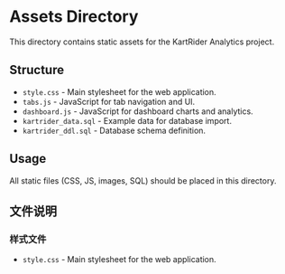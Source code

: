 # Assets Directory

This directory contains static assets for the KartRider Analytics project.

## Structure

- `style.css` - Main stylesheet for the web application.
- `tabs.js` - JavaScript for tab navigation and UI.
- `dashboard.js` - JavaScript for dashboard charts and analytics.
- `kartrider_data.sql` - Example data for database import.
- `kartrider_ddl.sql` - Database schema definition.

## Usage

All static files (CSS, JS, images, SQL) should be placed in this directory.

## 文件说明

### 样式文件

- `style.css` - Main stylesheet for the web application.
